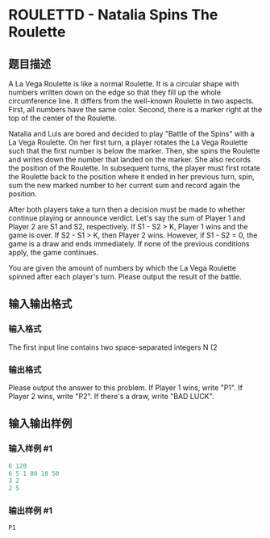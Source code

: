 # ROULETTD - Natalia Spins The Roulette

## 题目描述

A La Vega Roulette is like a normal Roulette. It is a circular shape with numbers written down on the edge so that they fill up the whole circumference line. It differs from the well-known Roulette in two aspects. First, all numbers have the same color. Second, there is a marker right at the top of the center of the Roulette.

Natalia and Luis are bored and decided to play "Battle of the Spins" with a La Vega Roulette. On her first turn, a player rotates the La Vega Roulette such that the first number is below the marker. Then, she spins the Roulette and writes down the number that landed on the marker. She also records the position of the Roulette. In subsequent turns, the player must first rotate the Roulette back to the position where it ended in her previous turn, spin, sum the new marked number to her current sum and record again the position.

After both players take a turn then a decision must be made to whether continue playing or announce verdict. Let's say the sum of Player 1 and Player 2 are S1 and S2, respectively. If S1 - S2 > K, Player 1 wins and the game is over. If S2 - S1 > K, then Player 2 wins. However, if S1 - S2 = 0, the game is a draw and ends immediately. If none of the previous conditions apply, the game continues.

You are given the amount of numbers by which the La Vega Roulette spinned after each player's turn. Please output the result of the battle.

## 输入输出格式

### 输入格式

The first input line contains two space-separated integers N (2

### 输出格式

Please output the answer to this problem. If Player 1 wins, write "P1". If Player 2 wins, write "P2". If there's a draw, write "BAD LUCK".

## 输入输出样例

### 输入样例 #1

```cpp
6 120
6 5 1 80 10 50
3 2
2 5
```


### 输出样例 #1

```cpp
P1
```


